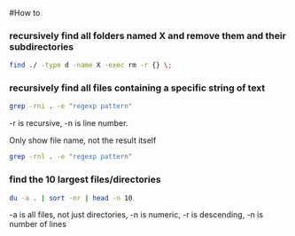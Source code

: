 #How to

### recursively find all folders named X and remove them and their subdirectories
```bash
find ./ -type d -name X -exec rm -r {} \;
```

### recursively find all files containing a specific string of text
```bash
grep -rni . -e "regexp pattern"
```
-r is recursive, -n is line number. 

Only show file name, not the result itself
```bash
grep -rnl . -e "regexp pattern"
```
### find the 10 largest files/directories
```bash
du -a . | sort -nr | head -n 10
```
-a is all files, not just directories, -n is numeric, -r is descending, -n is number of lines
